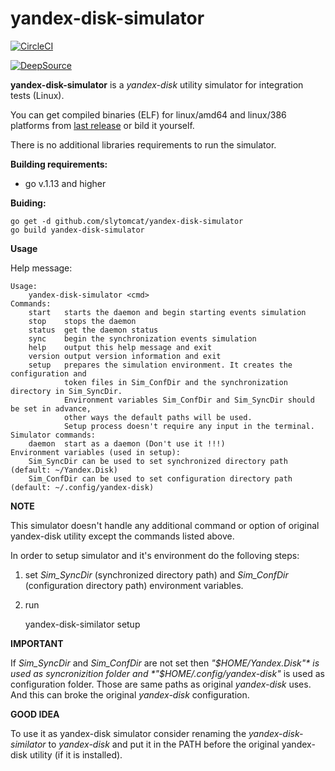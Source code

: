 # yandex-disk-simulator
[![CircleCI](https://circleci.com/gh/slytomcat/yandex-disk-simulator.svg?style=svg)](https://circleci.com/gh/slytomcat/yandex-disk-simulator)

[![DeepSource](https://static.deepsource.io/deepsource-badge-light.svg)](https://deepsource.io/gh/slytomcat/yandex-disk-simulator/?ref=repository-badge)

**yandex-disk-simulator** is a *yandex-disk* utility simulator for integration tests (Linux).

You can get compiled binaries (ELF) for linux/amd64 and linux/386 platforms from [last release](https://github.com/slytomcat/yandex-disk-simulator/releases/latest) or bild it yourself.

There is no additional libraries requirements to run the simulator.

**Building requirements:** 
 - go v.1.13 and higher

**Buiding:**

    go get -d github.com/slytomcat/yandex-disk-simulator
    go build yandex-disk-simulator

**Usage**

Help message:

    Usage:
        yandex-disk-simulator <cmd>
    Commands:
        start   starts the daemon and begin starting events simulation
        stop    stops the daemon
        status  get the daemon status
        sync    begin the synchronization events simulation
        help    output this help message and exit
        version output version information and exit
        setup   prepares the simulation environment. It creates the configuration and 
                token files in Sim_ConfDir and the synchronization directory in Sim_SyncDir.
                Environment variables Sim_ConfDir and Sim_SyncDir should be set in advance, 
                other ways the default paths will be used.
                Setup process doesn't require any input in the terminal.
    Simulator commands:
        daemon	start as a daemon (Don't use it !!!)
    Environment variables (used in setup):
        Sim_SyncDir	can be used to set synchronized directory path (default: ~/Yandex.Disk)
        Sim_ConfDir	can be used to set configuration directory path (default: ~/.config/yandex-disk)

**NOTE**

This simulator doesn't handle any additional command or option of original yandex-disk utility except the commands listed above.

In order to setup simulator and it's environment do the folloving steps:
1. set *Sim_SyncDir* (synchronized directory path) and *Sim_ConfDir* (configuration directory path) environment variables.
2. run

    yandex-disk-similator setup

**IMPORTANT**

If *Sim_SyncDir* and *Sim_ConfDir* are not set then *"$HOME/Yandex.Disk"* is used as syncronizition folder and *"$HOME/.config/yandex-disk"* is used as configuration folder. Those are same paths as original *yandex-disk* uses. And this can broke the original *yandex-disk* configuration.

**GOOD IDEA**

To use it as yandex-disk simulator consider renaming the *yandex-disk-similator* to *yandex-disk* and put it in the PATH before the original yandex-disk utility (if it is installed).
